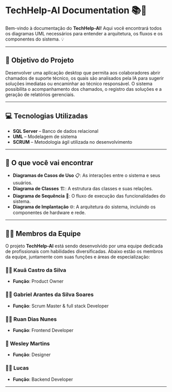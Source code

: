 # TechHelp-AI Documentation 📚🚀

Bem-vindo à documentação do **TechHelp-AI**! Aqui você encontrará todos os diagramas UML necessários para entender a arquitetura, os fluxos e os componentes do sistema. 💡

---

## 🎯 Objetivo do Projeto
Desenvolver uma aplicação desktop que permita aos colaboradores abrir chamados de suporte técnico, os quais são analisados pela IA para sugerir soluções imediatas ou encaminhar ao técnico responsável. O sistema possibilita o acompanhamento dos chamados, o registro das soluções e a geração de relatórios gerenciais.

---

## 💻 Tecnologias Utilizadas

- **SQL Server** – Banco de dados relacional
- **UML** – Modelagem de sistema
- **SCRUM** – Metodologia ágil utilizada no desenvolvimento

---

## 🚀 O que você vai encontrar

- **Diagramas de Casos de Uso** 📋: As interações entre o sistema e seus usuários.
- **Diagrama de Classes** 🏗️: A estrutura das classes e suas relações.
- **Diagrama de Sequência** 🔄: O fluxo de execução das funcionalidades do sistema.
- **Diagrama de Implantação** 🌐: A arquitetura do sistema, incluindo os componentes de hardware e rede.

---

## 👨‍💻 Membros da Equipe

O projeto **TechHelp-AI** está sendo desenvolvido por uma equipe dedicada de profissionais com habilidades diversificadas. Abaixo estão os membros da equipe, juntamente com suas funções e áreas de especialização:

### 🧑‍💼 Kauã Castro da Silva
- **Função**: Product Owner 

###  🧑‍🏫  Gabriel Arantes da Silva Soares
- **Função**: Scrum Master & full stack Developer

### 🧑‍💻 Ruan Dias Nunes
- **Função**: Frontend Developer

### 🎨 Wesley Martins
- **Função**: Designer

### 🧑‍💻 Lucas
- **Função**: Backend Developer
---

